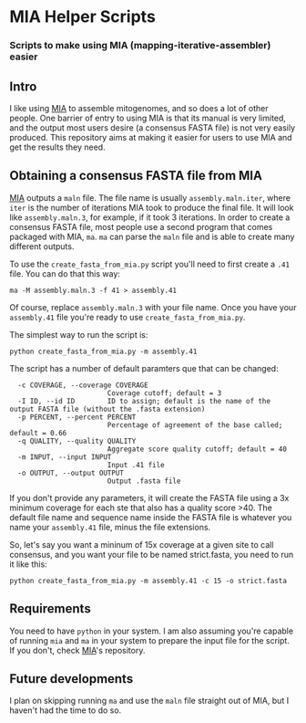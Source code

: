 # MIA Helper Scripts
### Scripts to make using MIA (mapping-iterative-assembler) easier

## Intro

I like using [MIA](https://github.com/mpieva/mapping-iterative-assembler/) to assemble mitogenomes, and so does a lot of other people. One barrier of entry to using MIA is that its manual is very limited, and the output most users desire (a consensus FASTA file) is not very easily produced. This repository aims at making it easier for users to use MIA and get the results they need.

## Obtaining a consensus FASTA file from MIA

[MIA](https://github.com/mpieva/mapping-iterative-assembler/) outputs a `maln` file. The file name is usually `assembly.maln.iter`, where `iter` is the number of iterations MIA took to produce the final file. It will look like `assembly.maln.3`, for example, if it took 3 iterations. In order to create a consensus FASTA file, most people use a second program that comes packaged with MIA, `ma`. `ma` can parse the `maln` file and is able to create many different outputs.

To use the `create_fasta_from_mia.py` script you'll need to first create a `.41` file. You can do that this way:

```
ma -M assembly.maln.3 -f 41 > assembly.41
```
Of course, replace `assembly.maln.3` with your file name. Once you have your `assembly.41` file you're ready to use `create_fasta_from_mia.py`.

The simplest way to run the script is:

```
python create_fasta_from_mia.py -m assembly.41
```

The script has a number of default paramters que that can be changed:

```
  -c COVERAGE, --coverage COVERAGE
                        Coverage cutoff; default = 3
  -I ID, --id ID        ID to assign; default is the name of the output FASTA file (without the .fasta extension)
  -p PERCENT, --percent PERCENT
                        Percentage of agreement of the base called; default = 0.66
  -q QUALITY, --quality QUALITY
                        Aggregate score quality cutoff; default = 40
  -m INPUT, --input INPUT
                        Input .41 file
  -o OUTPUT, --output OUTPUT
                        Output .fasta file
```

If you don't provide any parameters, it will create the FASTA file using a 3x minimum coverage for each ste that also has a quality score >40. The default file name and sequence name inside the FASTA file is whatever you name your `assembly.41` file, minus the file extensions.

So, let's say you want a mininum of 15x coverage at a given site to call consensus, and you want your file to be named strict.fasta, you need to run it like this:

```
python create_fasta_from_mia.py -m assembly.41 -c 15 -o strict.fasta
```

## Requirements

You need to have `python` in your system. I am also assuming you're capable of running `mia` and `ma` in your system to prepare the input file for the script. If you don't, check [MIA](https://github.com/mpieva/mapping-iterative-assembler/)'s repository.

## Future developments

I plan on skipping running `ma` and use the `maln` file straight out of MIA, but I haven't had  the time to do so.
